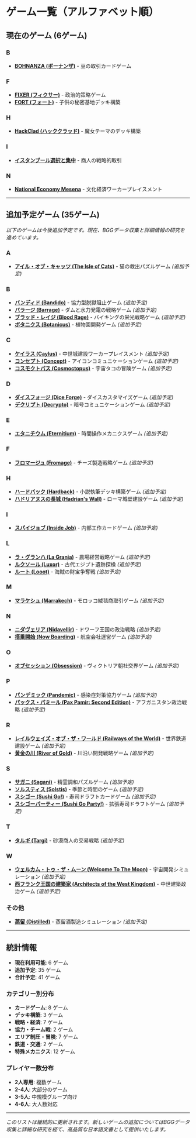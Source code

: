 # ゲーム一覧（アルファベット順）

## 現在のゲーム (6ゲーム)

### B
- **[BOHNANZA (ボーナンザ)](/games/bohnanza/)** - 豆の取引カードゲーム

### F  
- **[FIXER (フィクサー)](/games/fixer/)** - 政治的策略ゲーム
- **[FORT (フォート)](/games/fort/)** - 子供の秘密基地デッキ構築

### H
- **[HackClad (ハッククラッド)](/games/hackclad/)** - 魔女テーマのデッキ構築

### I
- **[イスタンブール選択と集中](/games/istanbul-choose-write/)** - 商人の戦略的取引

### N
- **[National Economy Mesena](/games/national-economy-mesena/)** - 文化経済ワーカープレイスメント

---

## 追加予定ゲーム (35ゲーム)

*以下のゲームは今後追加予定です。現在、BGGデータ収集と詳細情報の研究を進めています。*

### A
- **[アイル・オブ・キャッツ (The Isle of Cats)](/games/isle-of-cats/)** - 猫の救出パズルゲーム *(追加予定)*

### B
- **[バンディド (Bandido)](/games/bandido/)** - 協力型脱獄阻止ゲーム *(追加予定)*
- **[バラージ (Barrage)](/games/barrage/)** - ダムと水力発電の戦略ゲーム *(追加予定)*
- **[ブラッド・レイジ (Blood Rage)](/games/blood-rage/)** - バイキングの栄光戦略ゲーム *(追加予定)*
- **[ボタニクス (Botanicus)](/games/botanicus/)** - 植物園開発ゲーム *(追加予定)*

### C
- **[ケイラス (Caylus)](/games/caylus/)** - 中世城建設ワーカープレイスメント *(追加予定)*
- **[コンセプト (Concept)](/games/concept/)** - アイコンコミュニケーションゲーム *(追加予定)*
- **[コスモクトパス (Cosmoctopus)](/games/cosmoctopus/)** - 宇宙タコの冒険ゲーム *(追加予定)*

### D
- **[ダイスフォージ (Dice Forge)](/games/dice-forge/)** - ダイスカスタマイズゲーム *(追加予定)*
- **[デクリプト (Decrypto)](/games/decrypto/)** - 暗号コミュニケーションゲーム *(追加予定)*

### E
- **[エタニチウム (Eternitium)](/games/eternitium/)** - 時間操作メカニクスゲーム *(追加予定)*

### F
- **[フロマージュ (Fromage)](/games/fromage/)** - チーズ製造戦略ゲーム *(追加予定)*

### H
- **[ハードバック (Hardback)](/games/hardback/)** - 小説執筆デッキ構築ゲーム *(追加予定)*
- **[ハドリアヌスの長城 (Hadrian's Wall)](/games/hadrians-wall/)** - ローマ城壁建設ゲーム *(追加予定)*

### I
- **[スパイジョブ (Inside Job)](/games/inside-job/)** - 内部工作カードゲーム *(追加予定)*

### L
- **[ラ・グランハ (La Granja)](/games/la-granja/)** - 農場経営戦略ゲーム *(追加予定)*
- **[ルクソール (Luxor)](/games/luxor/)** - 古代エジプト遺跡探検 *(追加予定)*
- **[ルート (Looot)](/games/looot/)** - 海賊の財宝争奪戦 *(追加予定)*

### M
- **[マラケシュ (Marrakech)](/games/marrakech/)** - モロッコ絨毯商取引ゲーム *(追加予定)*

### N
- **[ニダヴェリア (Nidavellir)](/games/nidavellir/)** - ドワーフ王国の政治戦略 *(追加予定)*
- **[搭乗開始 (Now Boarding)](/games/now-boarding/)** - 航空会社運営ゲーム *(追加予定)*

### O
- **[オブセッション (Obsession)](/games/obsession/)** - ヴィクトリア朝社交界ゲーム *(追加予定)*

### P
- **[パンデミック (Pandemic)](/games/pandemic/)** - 感染症対策協力ゲーム *(追加予定)*
- **[パックス・パミール (Pax Pamir: Second Edition)](/games/pax-pamir/)** - アフガニスタン政治戦略 *(追加予定)*

### R
- **[レイルウェイズ・オブ・ザ・ワールド (Railways of the World)](/games/railways-of-the-world/)** - 世界鉄道建設ゲーム *(追加予定)*
- **[黄金の川 (River of Gold)](/games/river-of-gold/)** - 川沿い開発戦略ゲーム *(追加予定)*

### S
- **[サガニ (Sagani)](/games/sagani/)** - 精霊調和パズルゲーム *(追加予定)*
- **[ソルスティス (Solstis)](/games/solstis/)** - 季節と時間のゲーム *(追加予定)*
- **[スシゴー (Sushi Go!)](/games/sushi-go/)** - 寿司ドラフトカードゲーム *(追加予定)*
- **[スシゴーパーティー (Sushi Go Party!)](/games/sushi-go-party/)** - 拡張寿司ドラフトゲーム *(追加予定)*

### T
- **[タルギ (Targi)](/games/targi/)** - 砂漠商人の交易戦略 *(追加予定)*

### W
- **[ウェルカム・トゥ・ザ・ムーン (Welcome To The Moon)](/games/welcome-to-the-moon/)** - 宇宙開発シミュレーション *(追加予定)*
- **[西フランク王国の建築家 (Architects of the West Kingdom)](/games/architects-west-kingdom/)** - 中世建築政治ゲーム *(追加予定)*

### その他
- **[蒸留 (Distilled)](/games/distilled/)** - 蒸留酒製造シミュレーション *(追加予定)*

---

## 統計情報

- **現在利用可能**: 6 ゲーム
- **追加予定**: 35 ゲーム  
- **合計予定**: 41 ゲーム

### カテゴリー別分布
- **カードゲーム**: 8 ゲーム
- **デッキ構築**: 3 ゲーム  
- **戦略・経済**: 7 ゲーム
- **協力・チーム戦**: 2 ゲーム
- **エリア制圧・冒険**: 7 ゲーム
- **鉄道・交通**: 2 ゲーム
- **特殊メカニクス**: 12 ゲーム

### プレイヤー数分布
- **2人専用**: 複数ゲーム
- **2-4人**: 大部分のゲーム
- **3-5人**: 中規模グループ向け
- **4-6人**: 大人数対応

---

*このリストは継続的に更新されます。新しいゲームの追加についてはBGGデータ収集と詳細な研究を経て、高品質な日本語文書として提供いたします。*